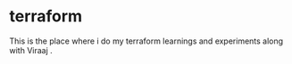 # terraform
This is the place where i do my terraform learnings and experiments along with Viraaj .
